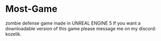 # Most-Game
zombie defense game made in UNREAL ENGINE 5
If you want a downloadable version of this game please message me on my discord: kozelik.
